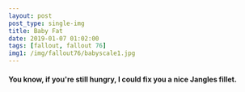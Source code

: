 ```yaml
---
layout: post
post_type: single-img
title: Baby Fat
date: 2019-01-07 01:02:00
tags: [fallout, fallout 76]
img1: /img/fallout76/babyscale1.jpg
---
```

#### You know, if you're still hungry, I could fix you a nice Jangles fillet.
